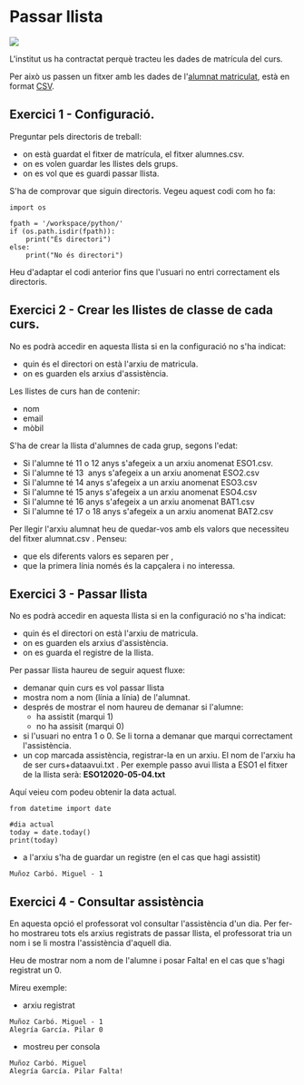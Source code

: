 # Passar llista

![](https://cdn.memegenerator.es/imagenes/memes/full/18/1/18012436.jpg)

L'institut us ha contractat perquè tracteu les dades de matrícula del curs.

Per això us passen un fitxer amb les dades de l'[alumnat matriculat](https://github.com/sergiperez/passarLlista/blob/master/matricula/alumnat.csv), està en format [CSV](https://ca.wikipedia.org/wiki/CSV).


## Exercici 1 - Configuració. 

Preguntar pels directoris de treball:

- on està guardat el fitxer de matrícula, el fitxer alumnes.csv.
- on es volen guardar les llistes dels grups.
- on es vol que es guardi passar llista.

S'ha de comprovar que siguin directoris. Vegeu aquest codi com ho fa:

```python3
import os

fpath = '/workspace/python/'
if (os.path.isdir(fpath)):
    print("És directori")
else:
    print("No és directori")
```
Heu d'adaptar el codi anterior fins que l'usuari no entri correctament els directoris.

## Exercici 2 - Crear les llistes de classe de cada curs. 

No es podrà accedir en aquesta llista si en la configuració no s'ha indicat:
- quin és el directori on està l'arxiu de matricula.
- on es guarden els arxius d'assistència.

Les llistes de curs han de contenir:

- nom
- email
- mòbil

S'ha de crear la llista d'alumnes de cada grup, segons l'edat:
- Si l'alumne té 11 o 12 anys s'afegeix a un arxiu anomenat ESO1.csv.
- Si l'alumne té 13  anys s'afegeix a un arxiu anomenat ESO2.csv
- Si l'alumne té 14 anys s'afegeix a un arxiu anomenat ESO3.csv
- Si l'alumne té 15 anys s'afegeix a un arxiu anomenat ESO4.csv
- Si l'alumne té 16 anys s'afegeix a un arxiu anomenat BAT1.csv
- Si l'alumne té 17 o 18 anys s'afegeix a un arxiu anomenat BAT2.csv

Per llegir l'arxiu alumnat heu de quedar-vos amb els valors que necessiteu del fitxer alumnat.csv . Penseu:
- que els diferents valors es separen per ,
- que la primera línia només és la capçalera i no interessa.

## Exercici 3 - Passar llista

No es podrà accedir en aquesta llista si en la configuració no s'ha indicat:
- quin és el directori on està l'arxiu de matricula.
- on es guarden els arxius d'assistència.
- on es guarda el registre de la llista.

Per passar llista haureu de seguir aquest fluxe:

- demanar quin curs es vol passar llista
- mostra nom a nom (línia a línia) de l'alumnat. 
- després de mostrar el nom haureu de demanar si l'alumne:
  - ha assistit (marqui 1)
  - no ha assisit (marqui 0)
- si l'usuari no entra 1 o 0. Se li torna a demanar que marqui correctament l'assistència.
- un cop marcada assistència, registrar-la en un arxiu. El nom de l'arxiu ha de ser curs+dataavui.txt . Per exemple passo avui llista a ESO1 el fitxer de la llista serà: **ESO12020-05-04.txt**

Aquí veieu com podeu obtenir la data actual.
```python3=
from datetime import date

#dia actual
today = date.today()
print(today)
```
- a l'arxiu s'ha de guardar un registre (en el cas que hagi assistit)
```text=
Muñoz Carbó. Miguel - 1
```

## Exercici 4 - Consultar assistència

En aquesta opció el professorat vol consultar l'assistència d'un dia. Per fer-ho mostrareu tots els arxius registrats de passar llista, el professorat tria un nom i se li mostra l'assistència d'aquell dia.         

Heu de mostrar nom a nom de l'alumne i posar Falta! en el cas que s'hagi registrat un 0.

Mireu exemple:
- arxiu registrat
```text=
Muñoz Carbó. Miguel - 1
Alegría García. Pilar 0
```
- mostreu per consola
```text=
Muñoz Carbó. Miguel 
Alegría García. Pilar Falta!
``` 

